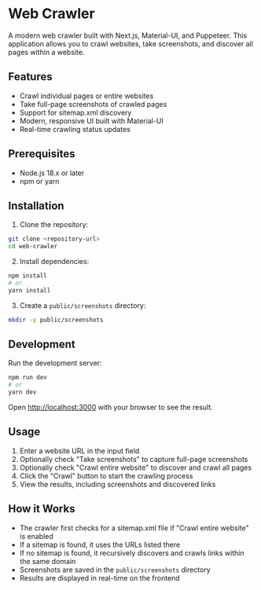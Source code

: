 # Web Crawler

A modern web crawler built with Next.js, Material-UI, and Puppeteer. This application allows you to crawl websites, take screenshots, and discover all pages within a website.

## Features

- Crawl individual pages or entire websites
- Take full-page screenshots of crawled pages
- Support for sitemap.xml discovery
- Modern, responsive UI built with Material-UI
- Real-time crawling status updates

## Prerequisites

- Node.js 18.x or later
- npm or yarn

## Installation

1. Clone the repository:
```bash
git clone <repository-url>
cd web-crawler
```

2. Install dependencies:
```bash
npm install
# or
yarn install
```

3. Create a `public/screenshots` directory:
```bash
mkdir -p public/screenshots
```

## Development

Run the development server:

```bash
npm run dev
# or
yarn dev
```

Open [http://localhost:3000](http://localhost:3000) with your browser to see the result.

## Usage

1. Enter a website URL in the input field
2. Optionally check "Take screenshots" to capture full-page screenshots
3. Optionally check "Crawl entire website" to discover and crawl all pages
4. Click the "Crawl" button to start the crawling process
5. View the results, including screenshots and discovered links

## How it Works

- The crawler first checks for a sitemap.xml file if "Crawl entire website" is enabled
- If a sitemap is found, it uses the URLs listed there
- If no sitemap is found, it recursively discovers and crawls links within the same domain
- Screenshots are saved in the `public/screenshots` directory
- Results are displayed in real-time on the frontend
